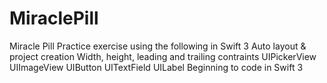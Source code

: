 # MiraclePill
Miracle Pill  Practice exercise using the following in Swift 3  Auto layout &amp; project creation Width, height, leading and trailing contraints UIPickerView UIImageView UIButton UITextField UILabel  Beginning to code in Swift 3
